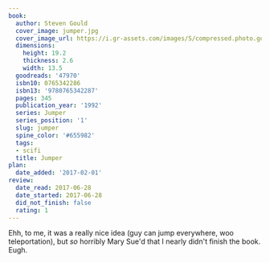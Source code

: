 ```yaml
---
book:
  author: Steven Gould
  cover_image: jumper.jpg
  cover_image_url: https://i.gr-assets.com/images/S/compressed.photo.goodreads.com/books/1304981770l/47970._SX98_.jpg
  dimensions:
    height: 19.2
    thickness: 2.6
    width: 13.5
  goodreads: '47970'
  isbn10: 0765342286
  isbn13: '9780765342287'
  pages: 345
  publication_year: '1992'
  series: Jumper
  series_position: '1'
  slug: jumper
  spine_color: '#655982'
  tags:
  - scifi
  title: Jumper
plan:
  date_added: '2017-02-01'
review:
  date_read: 2017-06-28
  date_started: 2017-06-28
  did_not_finish: false
  rating: 1
---
```


Ehh, to me, it was a really nice idea (guy can jump everywhere, woo teleportation), but *so* horribly Mary Sue'd that I nearly didn't finish the book. Eugh.
